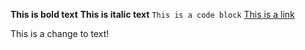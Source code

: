 **This is bold text**
**This is italic text**
`This is a code block`
[This is a link](http://www.github.com)

This is a change to text!